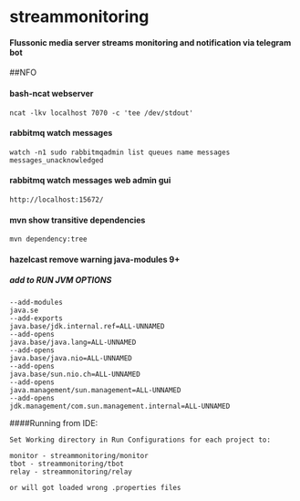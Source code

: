 # streammonitoring
#### Flussonic media server streams monitoring and notification via telegram bot

##NFO

#### bash-ncat webserver
```
ncat -lkv localhost 7070 -c 'tee /dev/stdout'
```

#### rabbitmq watch messages
```
watch -n1 sudo rabbitmqadmin list queues name messages messages_unacknowledged
```

#### rabbitmq watch messages web admin gui
```
http://localhost:15672/
```

#### mvn show transitive dependencies
```
mvn dependency:tree
```
#### hazelcast remove warning java-modules 9+
##### add to RUN JVM OPTIONS
```
--add-modules
java.se
--add-exports
java.base/jdk.internal.ref=ALL-UNNAMED
--add-opens
java.base/java.lang=ALL-UNNAMED
--add-opens
java.base/java.nio=ALL-UNNAMED
--add-opens
java.base/sun.nio.ch=ALL-UNNAMED
--add-opens
java.management/sun.management=ALL-UNNAMED
--add-opens
jdk.management/com.sun.management.internal=ALL-UNNAMED
```



####Running from IDE:
```
Set Working directory in Run Configurations for each project to:

monitor - streammonitoring/monitor
tbot - streammonitoring/tbot
relay - streammonitoring/relay

or will got loaded wrong .properties files
``` 


